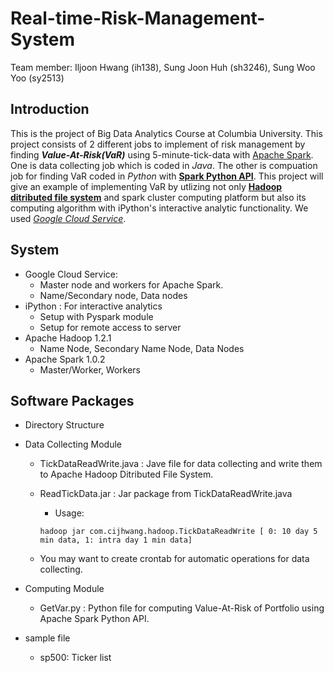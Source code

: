 Real-time-Risk-Management-System
================================

Team member: Iljoon Hwang (ih138), Sung Joon Huh (sh3246),  Sung Woo Yoo (sy2513)


Introduction
------------
This is the project of Big Data Analytics Course at Columbia University.
This project consists of 2 different jobs to implement of risk management by finding **_Value-At-Risk(VaR)_** using 5-minute-tick-data with [Apache Spark][1]. One is data collecting job which is coded in _Java_. The other is compuation job for finding VaR coded in _Python_ with [**Spark Python API**][2]. This project will give an example of implementing VaR by utlizing not only [**Hadoop ditributed file system**][4] and spark cluster computing platform but also its computing algorithm with iPython's interactive analytic functionality. We used [*Google Cloud Service*][3].

[1]: http://spark.apache.org
[2]: http://spark.apache.org/docs/1.0.2/api/python/index.html
[3]: https://cloud.google.com
[4]: https://hadoop.apache.org


System
------
- Google Cloud Service: 
  - Master node and workers for Apache Spark.
  - Name/Secondary node, Data nodes
- iPython : For interactive analytics
  - Setup with Pyspark module
  - Setup for remote access to server
- Apache Hadoop 1.2.1
  - Name Node, Secondary Name Node, Data Nodes
- Apache Spark 1.0.2
  - Master/Worker, Workers


Software Packages
-----------------
- Directory Structure
  
- Data Collecting Module
  - TickDataReadWrite.java : Jave file for data collecting and write them to Apache Hadoop Ditributed File System.
  - ReadTickData.jar : Jar package from TickDataReadWrite.java
    - Usage:

    `hadoop jar com.cijhwang.hadoop.TickDataReadWrite [ 0: 10 day 5 min data, 1: intra day 1 min data]`
  - You may want to create crontab for automatic operations for data collecting.
- Computing Module
  - GetVar.py : Python file for computing Value-At-Risk of Portfolio using Apache Spark Python API.
- sample file
  - sp500: Ticker list







